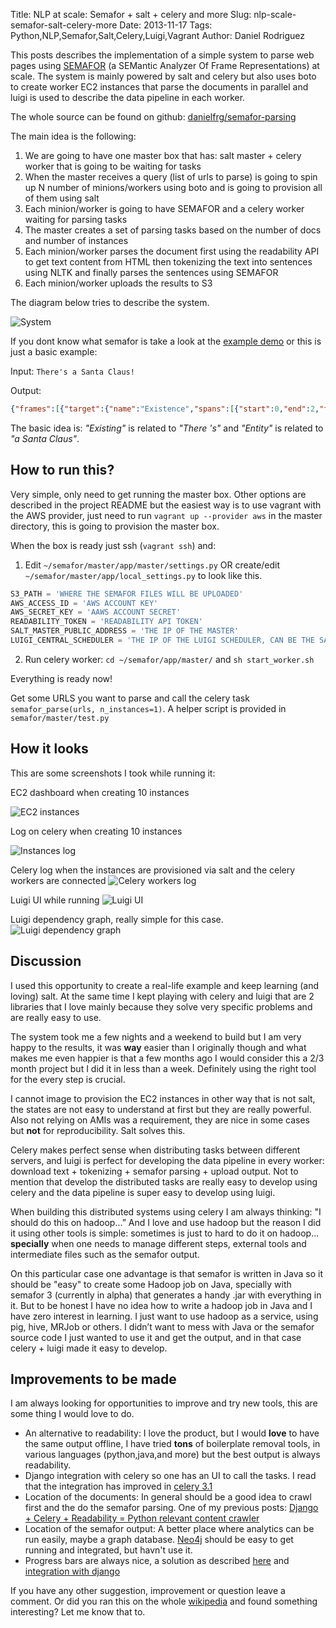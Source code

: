 Title: NLP at scale: Semafor + salt + celery and more
Slug: nlp-scale-semafor-salt-celery-more
Date: 2013-11-17
Tags: Python,NLP,Semafor,Salt,Celery,Luigi,Vagrant
Author: Daniel Rodriguez

This posts describes the implementation of a simple system to parse web pages using [SEMAFOR](http://www.ark.cs.cmu.edu/SEMAFOR/) (a SEMantic Analyzer Of Frame Representations) at scale. The system is mainly powered by salt and celery but also uses boto to create worker EC2 instances that parse the documents in parallel and luigi is used to describe the data pipeline in each worker.

The whole source can be found on github: [danielfrg/semafor-parsing](https://github.com/danielfrg/semafor-parsing)

The main idea is the following:

1. We are going to have one master box that has: salt master + celery worker that is going to be waiting for tasks
2. When the master receives a query (list of urls to parse) is going to spin up N number of minions/workers using boto and is going to provision all of them using salt
3. Each minion/worker is going to have SEMAFOR and a celery worker waiting for parsing tasks
4. The master creates a set of parsing tasks based on the number of docs and number of instances
5. Each minion/worker parses the document first using the readability API to get text content from HTML then tokenizing the text into sentences using NLTK and finally parses the sentences using SEMAFOR
6. Each minion/worker uploads the results to S3

The diagram below tries to describe the system.

![System](/images/blog/2013/11/semafor-dist/diagram.png "System description")

If you dont know what semafor is take a look at the [example demo](http://demo.ark.cs.cmu.edu/parse) or this is just a basic example:

Input: <code>There's a Santa Claus!</code>

Output:
```json
{"frames":[{"target":{"name":"Existence","spans":[{"start":0,"end":2,"text":"There 's"}]},"annotationSets":[{"rank":0,"score":52.10168633235354,"frameElements":[{"name":"Entity","spans":[{"start":2,"end":5,"text":"a Santa Claus"}]}]}]}],"tokens":["There","'s","a","Santa","Claus","!"]}
```

The basic idea is: *"Existing"* is related to *"There 's"* and *"Entity"* is related to *"a Santa Claus"*.

## How to run this?

Very simple, only need to get running the master box. Other options are described in the project README but the easiest way is to use vagrant with the AWS provider, just need to run `vagrant up --provider aws` in the master directory, this is going to provision the master box.

When the box is ready just ssh (`vagrant ssh`) and:

1. Edit `~/semafor/master/app/master/settings.py` OR create/edit `~/semafor/master/app/local_settings.py` to look like this.

```python
S3_PATH = 'WHERE THE SEMAFOR FILES WILL BE UPLOADED'
AWS_ACCESS_ID = 'AWS ACCOUNT KEY'
AWS_SECRET_KEY = 'AAWS ACCOUNT SECRET'
READABILITY_TOKEN = 'READABILITY API TOKEN'
SALT_MASTER_PUBLIC_ADDRESS = 'THE IP OF THE MASTER'
LUIGI_CENTRAL_SCHEDULER = 'THE IP OF THE LUIGI SCHEDULER, CAN BE THE SAME SALT MASTER'
```
2. Run celery worker: `cd ~/semafor/app/master/` and `sh start_worker.sh`

Everything is ready now!

Get some URLS you want to parse and call the celery task `semafor_parse(urls, n_instances=1)`. A helper script is provided in `semafor/master/test.py`

## How it looks

This are some screenshots I took while running it:

EC2 dashboard when creating 10 instances

![EC2 instances](/images/blog/2013/11/semafor-dist/instances_ec2.png "EC2 instances")

Log on celery when creating 10 instances

![Instances log](/images/blog/2013/11/semafor-dist/instances_log.png "Instances log")

Celery log when the instances are provisioned via salt and the celery workers are connected
![Celery workers log](/images/blog/2013/11/semafor-dist/celery_workers.png "Celery workers log")

Luigi UI while running
![Luigi UI](/images/blog/2013/11/semafor-dist/luigi_summary.png "Luigi UI")

Luigi dependency graph, really simple for this case.
![Luigi dependency graph](/images/blog/2013/11/semafor-dist/luigi_graph.png "Luigi dependency graph")

## Discussion

I used this opportunity to create a real-life example and keep learning (and loving) salt. At the same time I kept playing with celery and luigi that are 2 libraries that I love mainly because they solve very specific problems and are really easy to use.

The system took me a few nights and a weekend to build but I am very happy to the results, it was **way** easier than I originally though and what makes me even happier is that a few months ago I would consider this a 2/3 month project but I did it in less than a week. Definitely using the right tool for the every step is crucial.

I cannot image to provision the EC2 instances in other way that is not salt, the states are not easy to understand at first but they are really powerful. Also not relying on AMIs was a requirement, they are nice in some cases but **not** for reproducibility. Salt solves this.

Celery makes perfect sense when distributing tasks between different servers, and luigi is perfect for developing the data pipeline in every worker: download text + tokenizing + semafor parsing + upload output. Not to mention that develop the distributed tasks are really easy to develop using celery and the data pipeline is super easy to develop using luigi.

When building this distributed systems using celery I am always thinking: "I should do this on hadoop...” And I love and use hadoop but the reason I did it using other tools is simple: sometimes is just to hard to do it on hadoop... **specially** when one needs to manage different steps, external tools and intermediate files such as the semafor output.

On this particular case one advantage is that semafor is written in Java so it should be "easy" to create some Hadoop job on Java, specially with semafor 3 (currently in alpha) that generates a handy .jar with everything in it. But to be honest I have no idea how to write a hadoop job in Java and I have zero interest in learning. I just want to use hadoop as a service, using pig, hive, MRJob or others. I didn’t want to mess with Java or the semafor source code I just wanted to use it and get the output, and in that case celery + luigi made it easy to develop.

## Improvements to be made

I am always looking for opportunities to improve and try new tools, this are some thing I would love to do.

- An alternative to readability: I love the product, but I would **love** to have the same output offline, I have tried **tons** of boilerplate removal tools, in various languages (python,java,and more) but the best output is always readability.
- Django integration with celery so one has an UI to call the tasks. I read that the integration has improved in [celery 3.1](http://docs.celeryproject.org/en/latest/whatsnew-3.1.html#django-supported-out-of-the-box )
- Location of the documents: In general should be a good idea to crawl first and the do the semafor parsing. One of my previous posts: [Django + Celery + Readability = Python relevant content crawler](http://danielfrg.github.io/blog/2013/09/11/django-celery-readability-crawler/)
- Location of the semafor output: A better place where analytics can be run easily, maybe a graph database. [Neo4j](http://www.neo4j.org/) should be easy to get running and integrated, but havn't use it.
- Progress bars are always nice, a solution as described [here](http://docs.celeryproject.org/en/latest/userguide/tasks.html#custom-task-classes) and [integration with django](https://djangosnippets.org/snippets/2898/)

If you have any other suggestion, improvement or question leave a comment.
Or did you ran this on the whole [wikipedia](http://www.lsi.upc.edu/~nlp/wikicorpus/) and found something interesting? Let me know that to.
